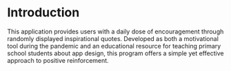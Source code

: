 # Introduction
This application provides users with a daily dose of encouragement through randomly displayed inspirational quotes. Developed as both a motivational tool during the pandemic and an educational resource for teaching primary school students about app design, this program offers a simple yet effective approach to positive reinforcement.
